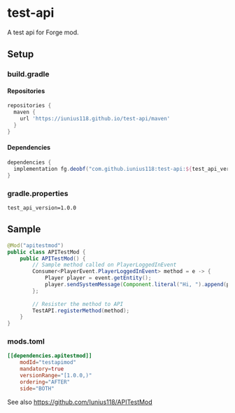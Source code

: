 # test-api

A test api for Forge mod.

## Setup
### build.gradle
#### Repositories
```gradle
repositories {
  maven {
    url 'https://iunius118.github.io/test-api/maven'
  }
}
```

#### Dependencies
```gradle
dependencies {
  implementation fg.deobf("com.github.iunius118:test-api:${test_api_version}")
}
```

### gradle.properties
```properties
test_api_version=1.0.0
```

## Sample
```java
@Mod("apitestmod")
public class APITestMod {
    public APITestMod() {
        // Sample method called on PlayerLoggedInEvent
        Consumer<PlayerEvent.PlayerLoggedInEvent> method = e -> {
            Player player = event.getEntity();
            player.sendSystemMessage(Component.literal("Hi, ").append(player.getDisplayName()).append("!").withStyle(ChatFormatting.GOLD));
        };
        
        // Resister the method to API
        TestAPI.registerMethod(method);
    }
}
```

### mods.toml
```toml
[[dependencies.apitestmod]]
    modId="testapimod"
    mandatory=true
    versionRange="[1.0.0,)"
    ordering="AFTER"
    side="BOTH"
```

See also https://github.com/Iunius118/APITestMod
